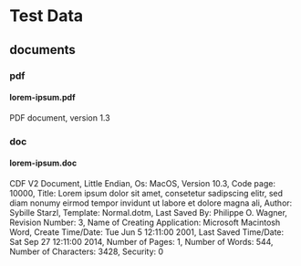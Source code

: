 # Test Data

## documents

### pdf

#### lorem-ipsum.pdf 
PDF document, version 1.3

### doc
#### lorem-ipsum.doc
CDF V2 Document, Little Endian, Os: MacOS, Version 10.3, Code page: 10000, Title: Lorem ipsum dolor sit amet, consetetur sadipscing elitr,  sed diam nonumy eirmod tempor invidunt ut labore et dolore magna ali, Author: Sybille Starzl, Template: Normal.dotm, Last Saved By: Philippe O. Wagner, Revision Number: 3, Name of Creating Application: Microsoft Macintosh Word, Create Time/Date: Tue Jun  5 12:11:00 2001, Last Saved Time/Date: Sat Sep 27 12:11:00 2014, Number of Pages: 1, Number of Words: 544, Number of Characters: 3428, Security: 0


